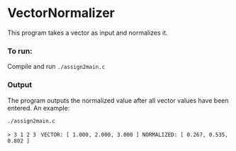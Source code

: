 # VectorNormalizer
This program takes a vector as input and normalizes it.


### To run:

Compile and run ```./assign2main.c```


### Output

The program outputs the normalized value after all vector values have been entered. 
An example:

```./assign2main.c```

```> 3 1 2 3 ```
``` VECTOR: [ 1.000, 2.000, 3.000 ] NORMALIZED: [ 0.267, 0.535, 0.802 ] ```
